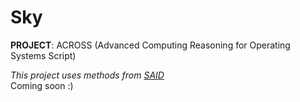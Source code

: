 # Sky
**PROJECT**: ACROSS (Advanced Computing Reasoning for Operating Systems Script)

_This project uses methods from [SAID](https://interactive-under-construction-page-204073073510.us-west1.run.app/)_<br>
Coming soon :)
